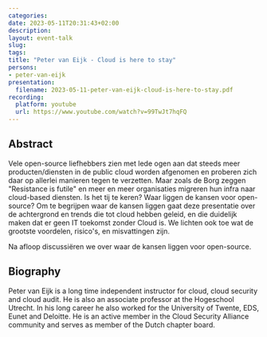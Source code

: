 ```yaml
---
categories:
date: 2023-05-11T20:31:43+02:00
description:
layout: event-talk
slug:
tags:
title: "Peter van Eijk - Cloud is here to stay"
persons:
- peter-van-eijk
presentation:
  filename: 2023-05-11-peter-van-eijk-cloud-is-here-to-stay.pdf
recording:
  platform: youtube
  url: https://www.youtube.com/watch?v=99TwJt7hqFQ
---
```


## Abstract

Vele open-source liefhebbers zien met lede ogen aan dat steeds meer producten/diensten in de public cloud worden afgenomen en proberen zich daar op allerlei manieren tegen te verzetten. Maar zoals de Borg zeggen "Resistance is futile" en meer en meer organisaties migreren hun infra naar cloud-based diensten. Is het tij te keren? Waar liggen de kansen voor open-source? Om te begrijpen waar de kansen liggen gaat deze presentatie over de achtergrond en trends die tot cloud hebben geleid, en die duidelijk maken dat er geen IT toekomst zonder Cloud is. We lichten ook toe wat de grootste voordelen, risico's, en misvattingen zijn.

Na afloop discussiëren we over waar de kansen liggen voor open-source.

## Biography

Peter van Eijk is a long time independent instructor for cloud, cloud security and cloud audit. He is also an associate professor at the Hogeschool Utrecht. In his long career he also worked for the University of Twente, EDS, Eunet and Deloitte. He is an active member in the Cloud Security Alliance community and serves as member of the Dutch chapter board.
